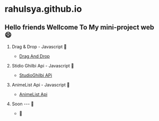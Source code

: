 # rahulsya.github.io
## Hello friends Wellcome To My mini-project web :smile:

1. Drag & Drop - Javascript :frog:
     - [Drag And Drop](https://rahulsya.github.io/warehouse/draganddrop/)
     
2. Stidio Ghilbi Api - Javascript :baby_chick:
     - [StudioGhilbi APi](https://rahulsya.github.io/warehouse/getApi/)
     
3. AnimeList Api - Javascript :snake:
     - [AnimeList Api](https://rahulsya.github.io/warehouse/topAnime/)
4. Soon --- :penguin:
   - :snail:
